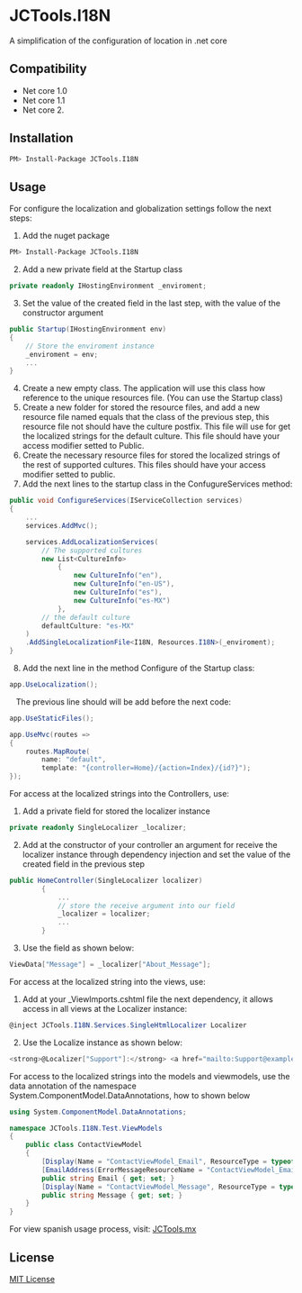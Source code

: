 # JCTools.I18N
A simplification of the configuration of location in .net core
## Compatibility
* Net core 1.0
* Net core 1.1
* Net core 2.
## Installation
```sh
PM> Install-Package JCTools.I18N
```
## Usage
For configure the localization and globalization settings follow the next steps:
1. Add the nuget package
```sh
PM> Install-Package JCTools.I18N
```
2. Add a new private field at the Startup class 
```cs
private readonly IHostingEnvironment _enviroment;
```
3. Set the value of the created field in the last step, with the value of the constructor argument
```cs
public Startup(IHostingEnvironment env)
{
    // Store the enviroment instance
    _enviroment = env;
    ...
}
```
4. Create a new empty class. The application will use this class how reference to the unique resources file. (You can use the Startup class)
5. Create a new folder for stored the resource files, and add a new resource file named equals that the class of the previous step, this resource file not should have the culture postfix. 
This file will use for get the localized strings for the default culture.
This file should have your access modifier setted to Public.
6. Create the necessary resource files for stored the localized strings of the rest of supported cultures.
This files should have your access modifier setted to public.
7. Add the next lines to the startup class in the ConfugureServices method:
```cs
public void ConfigureServices(IServiceCollection services)
{
    ...
    services.AddMvc();

    services.AddLocalizationServices(
        // The supported cultures
        new List<CultureInfo>
            {
                new CultureInfo("en"),
                new CultureInfo("en-US"),
                new CultureInfo("es"),
                new CultureInfo("es-MX")
            },
        // the default culture
        defaultCulture: "es-MX"
    )
    .AddSingleLocalizationFile<I18N, Resources.I18N>(_enviroment);
}
```
8. Add the next line in the method Configure of the Startup class:
```cs 
app.UseLocalization();
```
&nbsp;&nbsp;&nbsp;The previous line should will be add before the next code:
```cs 
app.UseStaticFiles();

app.UseMvc(routes =>
{
	routes.MapRoute(
		name: "default",
		template: "{controller=Home}/{action=Index}/{id?}");
});
```

For access at the localized strings into the Controllers, use:
1. Add a private field for stored the localizer instance
```cs
private readonly SingleLocalizer _localizer;
```
2. Add at the constructor of your controller an argument for receive the localizer instance through dependency injection and set the value of the created field in the previous step
```cs
public HomeController(SingleLocalizer localizer)
        {
            ...
            // store the receive argument into our field
            _localizer = localizer;
            ...
        }
```
3. Use the field as shown below:
```cs
ViewData["Message"] = _localizer["About_Message"];
```

For access at the localized string into the views, use:
1. Add at your _ViewImports.cshtml file the next dependency, it allows access in all views at the Localizer instance:
```cs
@inject JCTools.I18N.Services.SingleHtmlLocalizer Localizer
```
2. Use the Localize instance as shown below:
```cs
<strong>@Localizer["Support"]:</strong> <a href="mailto:Support@example.com">Support@example.com</a>
```

For access to the localized strings into the models and viewmodels, use the data annotation of the namespace System.ComponentModel.DataAnnotations, how to shown below
```cs
using System.ComponentModel.DataAnnotations;

namespace JCTools.I18N.Test.ViewModels
{
    public class ContactViewModel
    {
        [Display(Name = "ContactViewModel_Email", ResourceType = typeof(Resources.I18N))]
        [EmailAddress(ErrorMessageResourceName = "ContactViewModel_EmailError", ErrorMessageResourceType = typeof(Resources.I18N))]
        public string Email { get; set; }
        [Display(Name = "ContactViewModel_Message", ResourceType = typeof(Resources.I18N))]
        public string Message { get; set; }
    }
}
```

For view spanish usage process, visit: [JCTools.mx](http://jctools.mx/show/localizacion-y-globalizacion-en-net-core)

## License
[MIT License](/LICENSE)
